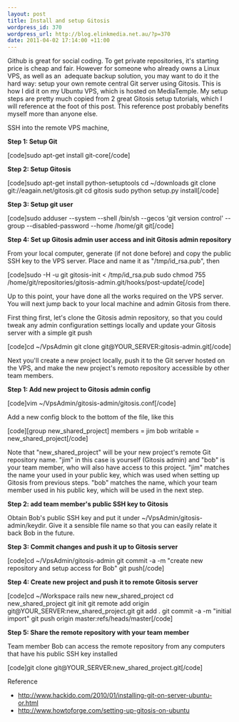 ```yaml
--- 
layout: post
title: Install and setup Gitosis
wordpress_id: 370
wordpress_url: http://blog.elinkmedia.net.au/?p=370
date: 2011-04-02 17:14:00 +11:00
---
```

Github is great for social coding. To get private repositories, it's starting price is cheap and fair. However for someone who already owns a Linux VPS, as well as an  adequate backup solution, you may want to do it the hard way: setup your own remote central Git server using Gitosis. This is how I did it on my Ubuntu VPS, which is hosted on MediaTemple. My setup steps are pretty much copied from 2 great Gitosis setup tutorials, which I will reference at the foot of this post. This reference post probably benefits myself more than anyone else.

SSH into the remote VPS machine,

<strong>Step 1: Setup Git</strong>

[code]sudo apt-get install git-core[/code]

<strong>Step 2: Setup Gitosis</strong>

[code]sudo apt-get install python-setuptools
cd ~/downloads
git clone git://eagain.net/gitosis.git
cd gitosis
sudo python setup.py install[/code]

<strong>Step 3: Setup git user</strong>

[code]sudo adduser --system --shell /bin/sh --gecos 'git version control' --group --disabled-password --home /home/git git[/code]

<strong>Step 4: Set up Gitosis admin user access and init Gitosis admin repository</strong>

From your local computer, generate (if not done before) and copy the public SSH key to the VPS server. Place and name it as "/tmp/id_rsa.pub", then

[code]sudo -H -u git gitosis-init &lt; /tmp/id_rsa.pub
sudo chmod 755 /home/git/repositories/gitosis-admin.git/hooks/post-update[/code]

Up to this point, your have done all the works required on the VPS server. You will next jump back to your local machine and admin Gitosis from there.

First thing first, let's clone the Gitosis admin repository, so that you could tweak any admin configuration settings locally and update your Gitosis server with a simple git push

[code]cd ~/VpsAdmin
git clone git@YOUR_SERVER:gitosis-admin.git[/code]

Next you'll create a new project locally, push it to the Git server hosted on the VPS, and make the new project's remoto repository accessible by other team members.

<strong>Step 1: Add new project to Gitosis admin config</strong>

[code]vim ~/VpsAdmin/gitosis-admin/gitosis.conf[/code]

Add a new config block to the bottom of the file, like this

[code][group new_shared_project]
members = jim bob
writable = new_shared_project[/code]

Note that "new_shared_project" will be your new project's remote Git repository name. "jim" in this case is yourself (Gitosis admin) and "bob" is your team member, who will also have access to this project. "jim" matches the name your used in your public key, which was used when setting up Gitosis from previous steps. "bob" matches the name, which your team member used in his public key, which will be used in the next step.

<strong>Step 2: add team member's public SSH key to Gitosis</strong>

Obtain Bob's public SSH key and put it under ~/VpsAdmin/gitosis-admin/keydir. Give it a sensible file name so that you can easily relate it back Bob in the future.

<strong>Step 3: Commit changes and push it up to Gitosis server</strong>

[code]cd ~/VpsAdmin/gitosis-admin
git commit -a -m &quot;create new repository and setup access for Bob&quot;
git push[/code]

<strong>Step 4: Create new project and push it to remote Gitosis server</strong>

[code]cd ~/Workspace
rails new new_shared_project
cd new_shared_project
git init
git remote add origin git@YOUR_SERVER:new_shared_project.git
git add .
git commit -a -m &quot;initial import&quot;
git push origin master:refs/heads/master[/code]

<strong>Step 5: Share the remote repository with your team member</strong>

Team member Bob can access the remote repository from any computers that have his public SSH key installed

[code]git clone git@YOUR_SERVER:new_shared_project.git[/code]

Reference
<ul>
	<li><a href="http://www.hackido.com/2010/01/installing-git-on-server-ubuntu-or.html" target="_blank">http://www.hackido.com/2010/01/installing-git-on-server-ubuntu-or.html</a></li>
	<li><a href="http://www.howtoforge.com/setting-up-gitosis-on-ubuntu" target="_blank">http://www.howtoforge.com/setting-up-gitosis-on-ubuntu</a></li>
</ul>
